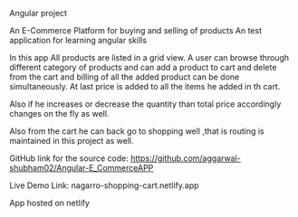 Angular project 

An E-Commerce Platform for buying and selling of products
An test application for learning angular skills

In this app All products are listed in a grid view.
A user can browse through different category of products and can add a product to cart and delete from the cart and billing of all the added product can be done simultaneously.
At last price is added to all the items he added in th cart.

Also if he increases or decrease the quantity than total price accordingly changes on the fly as well.

Also from the cart he can back go to shopping well ,that is routing is maintained in this project as well.

GitHub link for the source code:
https://github.com/aggarwal-shubham02/Angular-E_CommerceAPP

Live Demo Link:
nagarro-shopping-cart.netlify.app

App hosted on netlify



